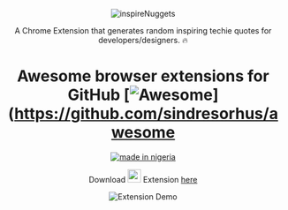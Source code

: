 <div align="center">

![inspireNuggets](https://res.cloudinary.com/iambeejayayo/image/upload/v1544624001/tab-icon.png)

A Chrome Extension that generates random inspiring techie quotes for developers/designers. :fire:

# Awesome browser extensions for GitHub [![Awesome](https://cdn.rawgit.com/sindresorhus/awesome/d7305f38d29fed78fa85652e3a63e154dd8e8829/media/badge.svg)](https://github.com/sindresorhus/awesome

[![made in nigeria](https://img.shields.io/badge/made%20in-nigeria-008751.svg?style=for-the-badge)](https://github.com/acekyd/made-in-nigeria)


Download <img src="https://raw.githubusercontent.com/alrra/browser-logos/master/src/chrome/chrome_48x48.png" width="24" /></a> Extension [here](https://chrome.google.com/webstore/detail/inspirenuggets-for-chrome/acnfgdioohhajabdofaadfdhmlkphmlb)

![Extension Demo](https://res.cloudinary.com/iambeejayayo/image/upload/v1544623688/inspire.gif)

</div>
